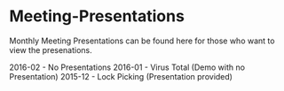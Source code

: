 # Meeting-Presentations

Monthly Meeting Presentations can be found here for those who want to view the presenations. 

2016-02 - No Presentations 
2016-01 - Virus Total (Demo with no Presentation) 
2015-12 - Lock Picking (Presentation provided)

